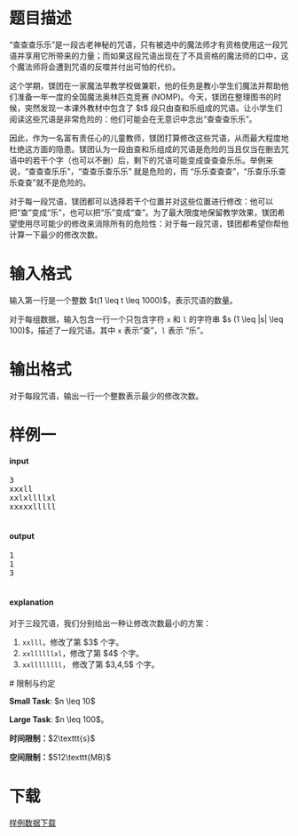 # 题目描述

<p>“查查查乐乐”是一段古老神秘的咒语，只有被选中的魔法师才有资格使用这一段咒语并享用它所带来的力量；而如果这段咒语出现在了不具资格的魔法师的口中，这个魔法师将会遭到咒语的反噬并付出可怕的代价。</p>
<p>这个学期，镁团在一家魔法早教学校做兼职，他的任务是教小学生们魔法并帮助他们准备一年一度的全国魔法奥林匹克竞赛 (NOMP)。今天，镁团在整理图书的时候，突然发现一本课外教材中包含了 $t$ 段只由查和乐组成的咒语。让小学生们阅读这些咒语是非常危险的：他们可能会在无意识中念出“查查查乐乐”。</p>
<p>因此，作为一名富有责任心的儿童教师，镁团打算修改这些咒语，从而最大程度地杜绝这方面的隐患。镁团认为一段由查和乐组成的咒语是危险的当且仅当在删去咒语中的若干个字（也可以不删）后，剩下的咒语可能变成查查查乐乐。举例来说，“查查查乐乐”，“查查乐查乐乐” 就是危险的，而 “乐乐查查查”，“乐查乐乐查乐查查”就不是危险的。</p>
<p>对于每一段咒语，镁团都可以选择若干个位置并对这些位置进行修改：他可以把“查”变成“乐”，也可以把“乐”变成“查”。为了最大限度地保留教学效果，镁团希望使用尽可能少的修改来消除所有的危险性：对于每一段咒语，镁团都希望你帮他计算一下最少的修改次数。</p>

# 输入格式


<p>输入第一行是一个整数 $t(1 \leq t \leq 1000)$，表示咒语的数量。</p>
<p>对于每组数据，输入包含一行一个只包含字符 <code>x</code> 和 <code>l</code> 的字符串 $s (1 \leq |s| \leq 100)$，描述了一段咒语。其中 <code>x</code> 表示“查”，<code>l</code> 表示 “乐”。</p>

# 输出格式


<p>对于每段咒语，输出一行一个整数表示最少的修改次数。</p>

# 样例一


<h4>input</h4>
<pre>3
xxxll
xxlxllllxl
xxxxxlllll

</pre>

<h4>output</h4>
<pre>1
1
3

</pre>

<h4>explanation</h4>
<p>对于三段咒语，我们分别给出一种让修改次数最小的方案：</p>
<ol><li><code>xxlll</code>，修改了第 $3$ 个字。</li>
<li><code>xxllllllxl</code>，修改了第 $4$ 个字。</li>
<li><code>xxllllllll</code>， 修改了第 $3,4,5$ 个字。</li>
</ol>
# 限制与约定


<p><strong>Small Task</strong>: $n \leq 10$</p>
<p><strong>Large Task</strong>: $n \leq 100$。</p>
<p><strong>时间限制：</strong>$2\texttt{s}$</p>
<p><strong>空间限制：</strong>$512\texttt{MB}$</p>

# 下载


<p><a href="/download.php?type=problem&amp;id=519">样例数据下载</a></p>
